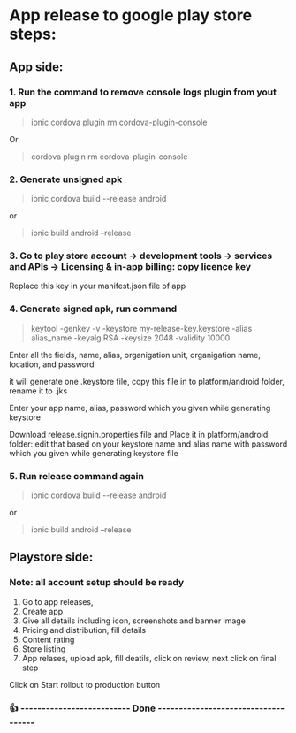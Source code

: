 # App release to google play store steps:

## App side:


### 1.	Run the command to remove console logs plugin from yout app

> ionic cordova plugin rm cordova-plugin-console

Or

> cordova plugin rm cordova-plugin-console

### 2.	Generate unsigned apk

> ionic cordova build --release android

or

> ionic build android –release


### 3.	Go to play store account -> development tools -> services and APIs -> Licensing & in-app billing: copy licence key 
Replace this key in your manifest.json file of app


### 4.	Generate signed apk, run command

> keytool -genkey -v -keystore my-release-key.keystore -alias alias_name -keyalg RSA -keysize 2048 -validity 10000

Enter all the fields, name, alias, organigation unit, organigation name, location, and password

it will generate one .keystore file, copy this file in to platform/android folder, rename it to .jks

Enter your app name, alias, password which you given while generating keystore 

Download release.signin.properties file and Place it in platform/android folder: edit that based on your keystore name and alias name with password which you given while generating keystore file


### 5.	Run release command again

> ionic cordova build --release android

or

> ionic build android –release


## Playstore side:

### Note: all account setup should be ready 

1.	Go to app releases,
2.	Create app
3.	Give all details including icon, screenshots and banner image
4.	Pricing and distribution, fill details
5.	Content rating
6.	Store listing
7.	App relases, upload apk, fill deatils, click on review, next click on final step 

Click on Start rollout to production button

### :+1: -------------------------- Done ------------------------------------
